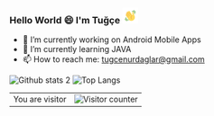 ### Hello World :smile: I'm Tuğçe <img src="https://github.com/tugcenurdaglar/tugcenurdaglar/blob/main/hand.gif" width="28px">



- 🔭 I’m currently working on Android Mobile Apps
- 🌱 I’m currently learning JAVA
- 📫 How to reach me: tugcenurdaglar@gmail.com


![Github stats 2](https://github-readme-stats.vercel.app/api?username=tugcenurdaglar&show_icons=true&theme=radical) ![Top Langs](https://github-readme-stats.vercel.app/api/top-langs/?username=tugcenurdaglar&layout=compact&theme=calm&langs_count=18)

<table>
  <tr>
    <td>You are visitor</td>
    <td><img src="https://count.svg" alt="Visitor counter" /></td>
  </tr>
</table>



